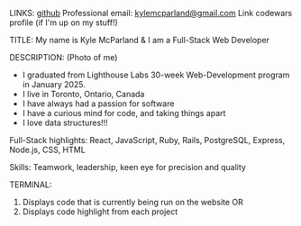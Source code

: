 LINKS:
[github](https://github.com/kylemcparland)
Professional email: kylemcparland@gmail.com
Link codewars profile (if I'm up on my stuff!)



TITLE:
My name is Kyle McParland & I am a Full-Stack Web Developer

DESCRIPTION:
(Photo of me)
- I graduated from Lighthouse Labs 30-week Web-Development program in January 2025.
- I live in Toronto, Ontario, Canada
- I have always had a passion for software
- I have a curious mind for code, and taking things apart
- I love data structures!!!

Full-Stack highlights: React, JavaScript, Ruby, Rails, PostgreSQL, Express, Node.js, CSS, HTML

Skills: Teamwork, leadership, keen eye for precision and quality

TERMINAL:
1. Displays code that is currently being run on the website
OR
2. Displays code highlight from each project